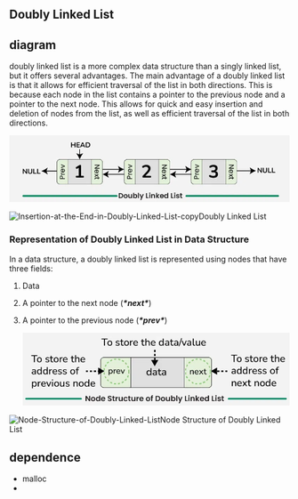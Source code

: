 ## Doubly Linked List

## diagram

 doubly linked list is a more complex data structure  than a singly linked list, but it offers several advantages. The main  advantage of a doubly linked list is that it allows for efficient  traversal of the list in both directions. This is because each node in  the list contains a pointer to the previous node and a pointer to the  next node. This allows for quick and easy insertion and deletion of  nodes from the list, as well as efficient traversal of the list in both  directions.

![image-20250713074833149](Doubly_Linked_List.assets/image-20250713074833149.png)

![Insertion-at-the-End-in-Doubly-Linked-List-copy](https://media.geeksforgeeks.org/wp-content/uploads/20240809123741/Insertion-at-the-End-in-Doubly-Linked-List-copy.webp)Doubly Linked List

### Representation of Doubly Linked List in Data Structure

In a data structure, a doubly linked list is represented using nodes that have three fields:

1. Data

2. A pointer to the next node (***\*next\****)

3. A pointer to the previous node (***\*prev\****)

   ![image-20250713074753850](Doubly_Linked_List.assets/image-20250713074753850.png)

![Node-Structure-of-Doubly-Linked-List](https://media.geeksforgeeks.org/wp-content/uploads/20240809124907/Node-Structure-of-Doubly-Linked-List.webp)Node Structure of Doubly Linked List



## dependence



* malloc
* 